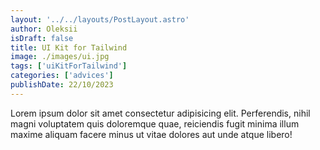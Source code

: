 ```yaml
---
layout: '../../layouts/PostLayout.astro'
author: Oleksii
isDraft: false
title: UI Kit for Tailwind
image: ./images/ui.jpg
tags: ['uiKitForTailwind']
categories: ['advices']
publishDate: 22/10/2023
---
```


Lorem ipsum dolor sit amet consectetur adipisicing elit. 
Perferendis, nihil magni voluptatem quis doloremque quae, 
reiciendis fugit minima illum maxime aliquam facere minus 
ut vitae dolores aut unde atque libero!
